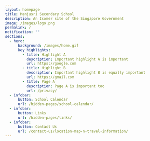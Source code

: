 ```yaml
---
layout: homepage
title: Manjusri Secondary School
description: An Isomer site of the Singapore Government
image: /images/logo.png
permalink: /
notification: ""
sections:
  - hero:
      background: /images/home.gif
      key_highlights:
        - title: Highlight A
          description: Important highlight A is important
          url: https://google.com
        - title: Highlight B
          description: Important highlight B is equally important
          url: https://gmail.com
        - title: Page A
          description: Page A is important too
          url: /privacy/
  - infobar:
      button: School Calendar
      url: /hidden-pages/school-calendar/
  - infobar:
      button: Links
      url: /hidden-pages/links/
  - infobar:
      button: Contact Us
      url: /contact-us/location-map-n-travel-information/
---
```

